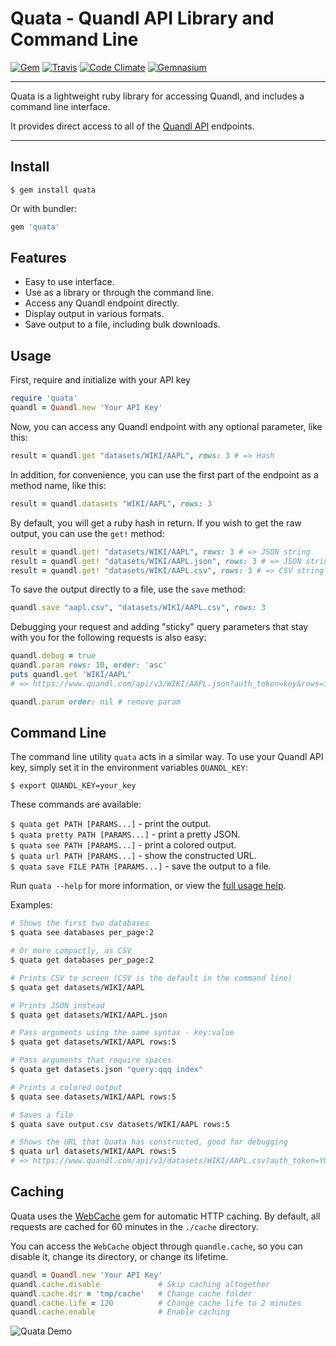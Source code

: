 Quata - Quandl API Library and Command Line
==================================================

[![Gem](https://img.shields.io/gem/v/quata.svg?style=flat-square)](https://rubygems.org/gems/quata)
[![Travis](https://img.shields.io/travis/DannyBen/quata.svg?style=flat-square)](https://travis-ci.org/DannyBen/quata)
[![Code Climate](https://img.shields.io/codeclimate/github/DannyBen/quata.svg?style=flat-square)](https://codeclimate.com/github/DannyBen/quata)
[![Gemnasium](https://img.shields.io/gemnasium/DannyBen/quata.svg?style=flat-square)](https://gemnasium.com/DannyBen/quata)

---

Quata is a lightweight ruby library for accessing Quandl, and includes 
a command line interface.

It provides direct access to all of the [Quandl API][1] endpoints.

---

Install
--------------------------------------------------

```
$ gem install quata
```

Or with bundler:

```ruby
gem 'quata'
```

Features
--------------------------------------------------

* Easy to use interface.
* Use as a library or through the command line.
* Access any Quandl endpoint directly.
* Display output in various formats.
* Save output to a file, including bulk downloads.

Usage
--------------------------------------------------

First, require and initialize with your API key

```ruby
require 'quata'
quandl = Quandl.new 'Your API Key'
```

Now, you can access any Quandl endpoint with any optional parameter, like
this:

```ruby
result = quandl.get "datasets/WIKI/AAPL", rows: 3 # => Hash
```

In addition, for convenience, you can use the first part of the endpoint as
a method name, like this:

```ruby
result = quandl.datasets "WIKI/AAPL", rows: 3
```

By default, you will get a ruby hash in return. If you wish to get the raw
output, you can use the `get!` method:

```ruby
result = quandl.get! "datasets/WIKI/AAPL", rows: 3 # => JSON string
result = quandl.get! "datasets/WIKI/AAPL.json", rows: 3 # => JSON string
result = quandl.get! "datasets/WIKI/AAPL.csv", rows: 3 # => CSV string
```

To save the output directly to a file, use the `save` method:

```ruby
quandl.save "aapl.csv", "datasets/WIKI/AAPL.csv", rows: 3
```

Debugging your request and adding "sticky" query parameters that stay with
you for the following requests is also easy:

```ruby
quandl.debug = true
quandl.param rows: 10, order: 'asc'
puts quandl.get 'WIKI/AAPL'
# => https://www.quandl.com/api/v3/WIKI/AAPL.json?auth_token=key&rows=10&order=asc

quandl.param order: nil # remove param
```

Command Line
--------------------------------------------------

The command line utility `quata` acts in a similar way. To use your Quandl
API key, simply set it in the environment variables `QUANDL_KEY`:

`$ export QUANDL_KEY=your_key`

These commands are available:

`$ quata get PATH [PARAMS...]` - print the output.  
`$ quata pretty PATH [PARAMS...]` - print a pretty JSON.  
`$ quata see PATH [PARAMS...]` - print a colored output.  
`$ quata url PATH [PARAMS...]` - show the constructed URL.  
`$ quata save FILE PATH [PARAMS...]` - save the output to a file.  

Run `quata --help` for more information, or view the [full usage help][2].

Examples:

```bash
# Shows the first two databases 
$ quata see databases per_page:2

# Or more compactly, as CSV
$ quata get databases per_page:2

# Prints CSV to screen (CSV is the default in the command line)
$ quata get datasets/WIKI/AAPL

# Prints JSON instead
$ quata get datasets/WIKI/AAPL.json

# Pass arguments using the same syntax - key:value
$ quata get datasets/WIKI/AAPL rows:5

# Pass arguments that require spaces
$ quata get datasets.json "query:qqq index"

# Prints a colored output
$ quata see datasets/WIKI/AAPL rows:5

# Saves a file
$ quata save output.csv datasets/WIKI/AAPL rows:5

# Shows the URL that Quata has constructed, good for debugging
$ quata url datasets/WIKI/AAPL rows:5
# => https://www.quandl.com/api/v3/datasets/WIKI/AAPL.csv?auth_token=YOUR_KEY&rows=5
```

Caching
--------------------------------------------------

Quata uses the [WebCache][3] gem for automatic HTTP caching.
By default, all requests are cached for 60 minutes in the `./cache`
directory.

You can access the `WebCache` object through `quandle.cache`, so you 
can disable it, change its directory, or change its lifetime.

```ruby
quandl = Quandl.new 'Your API Key'
quandl.cache.disable             # Skip caching altogether
quandl.cache.dir = 'tmp/cache'   # Change cache folder
quandl.cache.life = 120          # Change cache life to 2 minutes
quandl.cache.enable              # Enable caching
```

![Quata Demo](https://raw.githubusercontent.com/DannyBen/quata/master/demo.gif "Quata Demo")

[1]: https://www.quandl.com/blog/getting-started-with-the-quandl-api
[2]: https://github.com/DannyBen/quata/blob/master/lib/quata/docopt.txt
[3]: https://github.com/DannyBen/webcache
